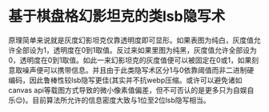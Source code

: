 # 基于棋盘格幻影坦克的类lsb隐写术

原理简单来说就是灰度幻影坦克仅靠透明度即可显形。如果表图为纯白，灰度值允许全部设为1，透明度在0到1取值。反过来如果里图为纯黑，灰度值允许全部设为0，透明度在0到1取值。如此一来幻影坦克的灰度值便可以被固定在0或1，如果刻意取噪声便可以携带信息。并且由于此类隐写术区分1与0依靠阈值而非二进制硬编码，因此鲁棒性较lsb隐写更佳(其实并不抗webp压缩。或许可以避免诸如canvas api等载图方式导致的微小像素值偏差，但不可否认的是更多只为自娱自乐😌)。目前算法所允许的信息密度大致与1位至2位lsb隐写相当。
